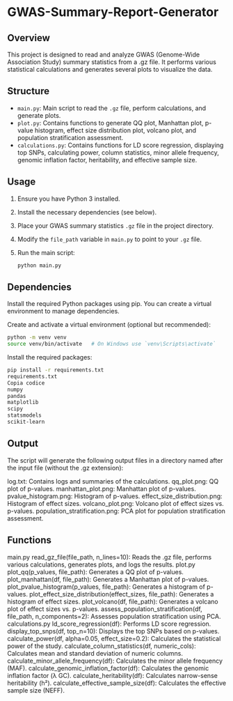 # GWAS-Summary-Report-Generator

## Overview
This project is designed to read and analyze GWAS (Genome-Wide Association Study) summary statistics from a .gz file. It performs various statistical calculations and generates several plots to visualize the data.

## Structure
- `main.py`: Main script to read the `.gz` file, perform calculations, and generate plots.
- `plot.py`: Contains functions to generate QQ plot, Manhattan plot, p-value histogram, effect size distribution plot, volcano plot, and population stratification assessment.
- `calculations.py`: Contains functions for LD score regression, displaying top SNPs, calculating power, column statistics, minor allele frequency, genomic inflation factor, heritability, and effective sample size.

## Usage
1. Ensure you have Python 3 installed.
2. Install the necessary dependencies (see below).
3. Place your GWAS summary statistics `.gz` file in the project directory.
4. Modify the `file_path` variable in `main.py` to point to your `.gz` file.
5. Run the main script:

   ```sh
   python main.py
   ```
   
## Dependencies
Install the required Python packages using pip. You can create a virtual environment to manage dependencies.

Create and activate a virtual environment (optional but recommended):

   ```sh
   python -m venv venv
   source venv/bin/activate   # On Windows use `venv\Scripts\activate`
   ```

Install the required packages:

   ```sh
   pip install -r requirements.txt
   requirements.txt
   Copia codice
   numpy
   pandas
   matplotlib
   scipy
   statsmodels
   scikit-learn
   ```

## Output
The script will generate the following output files in a directory named after the input file (without the .gz extension):

log.txt: Contains logs and summaries of the calculations.
qq_plot.png: QQ plot of p-values.
manhattan_plot.png: Manhattan plot of p-values.
pvalue_histogram.png: Histogram of p-values.
effect_size_distribution.png: Histogram of effect sizes.
volcano_plot.png: Volcano plot of effect sizes vs. p-values.
population_stratification.png: PCA plot for population stratification assessment.

## Functions
main.py
read_gz_file(file_path, n_lines=10): Reads the .gz file, performs various calculations, generates plots, and logs the results.
plot.py
plot_qq(p_values, file_path): Generates a QQ plot of p-values.
plot_manhattan(df, file_path): Generates a Manhattan plot of p-values.
plot_pvalue_histogram(p_values, file_path): Generates a histogram of p-values.
plot_effect_size_distribution(effect_sizes, file_path): Generates a histogram of effect sizes.
plot_volcano(df, file_path): Generates a volcano plot of effect sizes vs. p-values.
assess_population_stratification(df, file_path, n_components=2): Assesses population stratification using PCA.
calculations.py
ld_score_regression(df): Performs LD score regression.
display_top_snps(df, top_n=10): Displays the top SNPs based on p-values.
calculate_power(df, alpha=0.05, effect_size=0.2): Calculates the statistical power of the study.
calculate_column_statistics(df, numeric_cols): Calculates mean and standard deviation of numeric columns.
calculate_minor_allele_frequency(df): Calculates the minor allele frequency (MAF).
calculate_genomic_inflation_factor(df): Calculates the genomic inflation factor (λ GC).
calculate_heritability(df): Calculates narrow-sense heritability (h²).
calculate_effective_sample_size(df): Calculates the effective sample size (NEFF).
